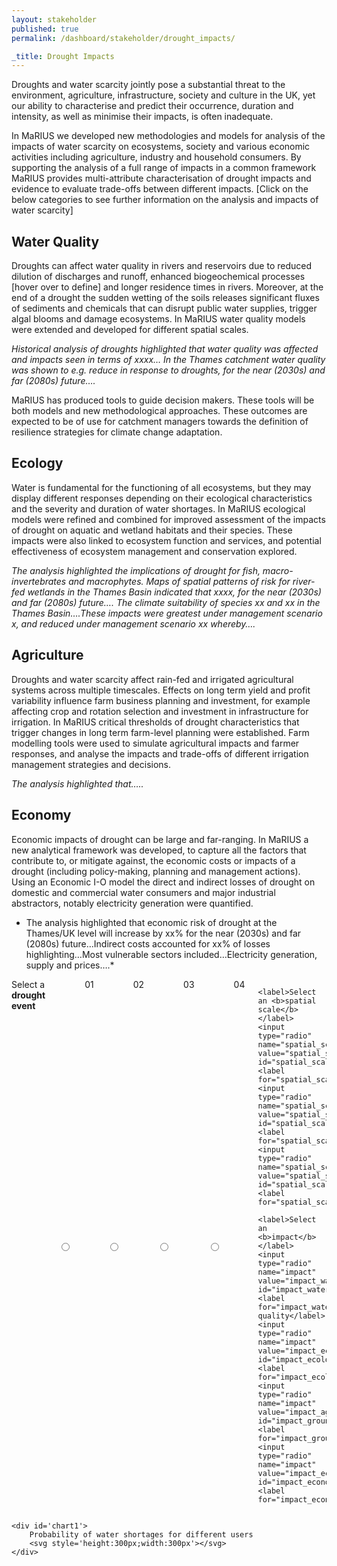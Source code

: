```yaml
---
layout: stakeholder
published: true
permalink: /dashboard/stakeholder/drought_impacts/

_title: Drought Impacts
---
```


Droughts and water scarcity jointly pose a substantial threat to the environment, agriculture, infrastructure, society and culture in the UK, yet our ability to characterise and predict their occurrence, duration and intensity, as well as minimise their impacts, is often inadequate.

In MaRIUS we developed new methodologies and models for analysis of the impacts of water scarcity on ecosystems, society and various economic activities including agriculture, industry and household consumers. By supporting the analysis of a full range of impacts in a common framework MaRIUS provides multi-attribute characterisation of drought impacts and evidence to evaluate trade-offs between different impacts. [Click on the below categories to see further information on the analysis and impacts of water scarcity]

## Water Quality

Droughts can affect water quality in rivers and reservoirs due to reduced dilution of discharges and runoff, enhanced biogeochemical processes [hover over to define] and longer residence times in rivers. Moreover, at the end of a drought the sudden wetting of the soils releases significant fluxes of sediments and chemicals that can disrupt public water supplies, trigger algal blooms and damage ecosystems.  In MaRIUS water quality models were extended and developed for different spatial scales.

*Historical analysis of droughts highlighted that water quality was affected and impacts seen in terms of xxxx… In the Thames catchment water quality was shown to e.g. reduce in response to droughts, for the near (2030s) and far (2080s) future….*

MaRIUS has produced tools to guide decision makers. These tools will be both models and new methodological approaches. These outcomes are expected to be of use for catchment managers towards the definition of resilience strategies for climate change adaptation.

## Ecology

Water is fundamental for the functioning of all ecosystems, but they may display different responses depending on their ecological characteristics and the severity and duration of water shortages. In MaRIUS ecological models were refined and combined for improved assessment of the impacts of drought on aquatic and wetland habitats and their species. These impacts were also linked to ecosystem function and services, and potential effectiveness of ecosystem management and conservation explored.

*The analysis highlighted the implications of drought for fish, macro-invertebrates and macrophytes.  Maps of spatial patterns of risk for river-fed wetlands in the Thames Basin indicated that xxxx, for the near (2030s) and far (2080s) future…. The climate suitability of species xx and xx in the Thames Basin….These impacts were greatest under management scenario x, and reduced under management scenario xx whereby….*

## Agriculture

Droughts and water scarcity affect rain-fed and irrigated agricultural systems across multiple timescales.  Effects on long term yield and profit variability influence farm business planning and investment, for example affecting crop and rotation selection and investment in infrastructure for irrigation. In MaRIUS critical thresholds of drought characteristics that trigger changes in long term farm-level planning were established. Farm modelling tools were used to simulate agricultural impacts and farmer responses, and analyse the impacts and trade-offs of different irrigation management strategies and decisions.

*The analysis highlighted that…..*

## Economy

Economic impacts of drought can be large and far-ranging. In MaRIUS a new analytical framework was developed, to capture all the factors that contribute to, or mitigate against, the economic costs or impacts of a drought (including policy-making, planning and management actions). Using an Economic I-O model the direct and indirect losses of drought on domestic and commercial water consumers and major industrial abstractors, notably electricity generation were quantified.

* The analysis highlighted that economic risk of drought at the Thames/UK level will increase by xx% for the near (2030s) and far (2080s) future…Indirect costs accounted for xx% of losses highlighting…Most vulnerable sectors included…Electricity generation, supply and prices….*

<div class="large-6 medium-3 columns">
	<label>Select a <b>drought event</b></label>
	<input type="radio" name="drought_event" value="drought_event_01" id="drought_event_01"><label for="drought_event_01">01</label>
	<input type="radio" name="drought_event" value="drought_event_02" id="drought_event_02"><label for="drought_event_02">02</label>
	<input type="radio" name="drought_event" value="drought_event_03" id="drought_event_03"><label for="drought_event_03">03</label>
	<input type="radio" name="drought_event" value="drought_event_04" id="drought_event_04"><label for="drought_event_04">04</label>

	<label>Select an <b>spatial scale</b></label>
	<input type="radio" name="spatial_scale" value="spatial_scale_thames" id="spatial_scale_thames"><label for="spatial_scale_thames">Thames</label>
	<input type="radio" name="spatial_scale" value="spatial_scale_severn" id="spatial_scale_severn"><label for="spatial_scale_severn">Severn</label>
	<input type="radio" name="spatial_scale" value="spatial_scale_england" id="spatial_scale_england"><label for="spatial_scale_england">England</label>

	<label>Select an <b>impact</b></label>
	<input type="radio" name="impact" value="impact_water_quality" id="impact_water_quality"><label for="impact_water_quality">Water quality</label>
	<input type="radio" name="impact" value="impact_ecology" id="impact_ecology"><label for="impact_ecology">Ecology</label>
	<input type="radio" name="impact" value="impact_agriculture" id="impact_groundwater"><label for="impact_groundwater">Agriculture</label>
	<input type="radio" name="impact" value="impact_economy" id="impact_economy"><label for="impact_economy">Economy</label>
</div>

<div class="large-6 medium-3 columns">

	<div id='chart1'>
		Probability of water shortages for different users
		<svg style='height:300px;width:300px'></svg>
	</div>

</div>

<script src='{{ site.baseurl }}/assets/js/pie_chart.js' type='text/javascript'> </script>
